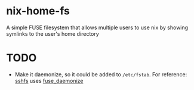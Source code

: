 # nix-home-fs
A simple FUSE filesystem that allows multiple users to use nix by showing symlinks to the user's home directory

# TODO
* Make it daemonize, so it could be added to `/etc/fstab`. For reference: [sshfs](https://github.com/libfuse/sshfs/blob/c91eb9a9a992f1a36c49a8e6f1146e45b5e1c8e7/sshfs.c#L4392) uses [fuse_daemonize](https://github.com/libfuse/libfuse/blob/869a4a6fa550ae054df01f9d50db68871f88ca4f/lib/helper.c#L253)
